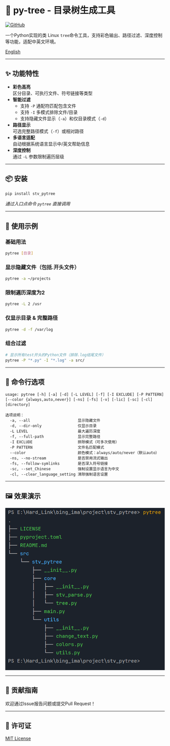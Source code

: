 # 🌳 py-tree - 目录树生成工具

[![GitHub](https://img.shields.io/badge/GitHub-Repository-blue?logo=github)](https://github.com/starwindv/py-tree)

一个Python实现的类 Linux `tree`命令工具，支持彩色输出、路径过滤、深度控制等功能，适配中英文环境。

[English](./README_EN.md)

---

## ✨ 功能特性

- **彩色高亮**  
  区分目录、可执行文件、符号链接等类型
- **智能过滤**  
  - 支持 `-P` 通配符匹配包含文件  
  - 支持 `-I` 多模式排除文件/目录  
  - 支持隐藏文件显示（`-a`）和仅目录模式（`-d`）
- **路径显示**  
  可选完整路径模式（`-f`）或相对路径
- **多语言适配**  
  自动根据系统语言显示中/英文帮助信息
- **深度控制**  
  通过 `-L` 参数限制遍历层级

---

## 📦 安装

```bash
pip install stv_pytree
```

*通过入口点命令 `pytree` 直接调用*

---

## 🚀 使用示例

### 基础用法

```bash
pytree [目录]
```

### 显示隐藏文件（包括.开头文件）

```bash
pytree -a ~/projects
```

### 限制遍历深度为2

```bash
pytree -L 2 /usr
```

### 仅显示目录 & 完整路径

```bash
pytree -d -f /var/log
```

### 组合过滤

```bash
# 显示所有test开头的Python文件（排除.log结尾文件）
pytree -P "*.py" -I "*.log" -a src/
```

---

## 📌 命令行选项

```text
usage: pytree [-h] [-a] [-d] [-L LEVEL] [-f] [-I EXCLUDE] [-P PATTERN] [--color {always,auto,never}] [-ns] [-fs] [-v] [-lic] [-sc] [-cl] [directory]

选项说明：
  -a, --all                     显示隐藏文件
  -d, --dir-only                仅显示目录
  -L LEVEL                      最大遍历深度
  -f, --full-path               显示完整路径
  -I EXCLUDE                    排除模式（可多次使用）
  -P PATTERN                    文件名匹配模式
  --color                       颜色模式：always/auto/never（默认auto）
  -ns, --no-stream              是否禁用流式输出
  -fs, --follow-symlinks        是否深入符号链接
  -sc, --set_Chinese            强制设置显示语言为中文
  -cl, --clear_language_setting 清除强制语言设置
```

---

## 🖼️ 效果演示

![示例截图](https://github.com/starwindv/py-tree/blob/main/example/pytree.bmp?raw=True)

---

## 🤝 贡献指南

欢迎通过Issue报告问题或提交Pull Request！  

---

## 📄 许可证

[MIT License](https://github.com/starwindv/py-tree/blob/main/LICENSE)
